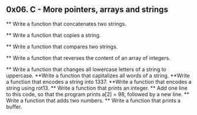 ## 0x06. C - More pointers, arrays and strings

** Write a function that concatenates two strings.

** Write a function that copies a string.

** Write a function that compares two strings.

** Write a function that reverses the content of an array of integers.

** Write a function that changes all lowercase letters of a string to uppercase.
**Write a function that capitalizes all words of a string.
**Write a function that encodes a string into 1337.
**Write a function that encodes a string using rot13.
** Write a function that prints an integer.
** Add one line to this code, so that the program prints a[2] = 98, followed by a new line.
** Write a function that adds two numbers.
** Write a function that prints a buffer.










